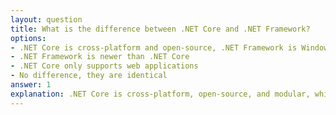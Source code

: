 ```yaml
---
layout: question
title: What is the difference between .NET Core and .NET Framework?
options:
- .NET Core is cross-platform and open-source, .NET Framework is Windows-only
- .NET Framework is newer than .NET Core
- .NET Core only supports web applications
- No difference, they are identical
answer: 1
explanation: .NET Core is cross-platform, open-source, and modular, while .NET Framework is Windows-only and monolithic. .NET Core offers better performance and modern development practices.
---
```

